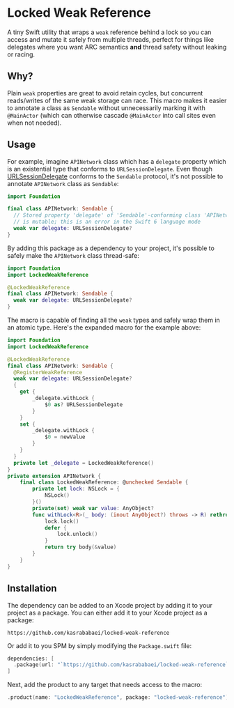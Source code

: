# Locked Weak Reference

A tiny Swift utility that wraps a `weak` reference behind a lock so you can
access and mutate it safely from multiple threads, perfect for things like
delegates where you want ARC semantics **and** thread safety without leaking or racing.

## Why?

Plain `weak` properties are great to avoid retain cycles, but concurrent
reads/writes of the same weak storage can race. This macro makes it easier
to annotate a class as `Sendable` without unnecessarily marking it with
`@MainActor` (which can otherwise cascade `@MainActor` into call sites even
when not needed).

## Usage

For example, imagine `APINetwork` class which has a `delegate` property which
is an existential type that conforms to `URLSessionDelegate`. Even though
[URLSessionDelegate](https://developer.apple.com/documentation/foundation/urlsessiondelegate)
conforms to the `Sendable` protocol, it's not possible to annotate `APINetwork`
class as `Sendable`:

```swift
import Foundation

final class APINetwork: Sendable {
  // Stored property 'delegate' of 'Sendable'-conforming class 'APINetwork'
  // is mutable; this is an error in the Swift 6 language mode
  weak var delegate: URLSessionDelegate?
}
```

By adding this package as a dependency to your project, it's possible to safely make
the `APINetwork` class thread-safe:

```swift
import Foundation
import LockedWeakReference

@LockedWeakReference
final class APINetwork: Sendable {
  weak var delegate: URLSessionDelegate?
}
```

The macro is capable of finding all the `weak` types and safely wrap them in an
atomic type. Here's the expanded macro for the example above:

```swift
import Foundation
import LockedWeakReference

@LockedWeakReference
final class APINetwork: Sendable {
  @RegisterWeakReference
  weak var delegate: URLSessionDelegate?
  {
    get {
        _delegate.withLock {
            $0 as? URLSessionDelegate
        }
    }
    set {
        _delegate.withLock {
            $0 = newValue
        }
    }
  }
  private let _delegate = LockedWeakReference()
}
private extension APINetwork {
    final class LockedWeakReference: @unchecked Sendable {
        private let lock: NSLock = {
            NSLock()
        }()
        private(set) weak var value: AnyObject?
        func withLock<R>(_ body: (inout AnyObject?) throws -> R) rethrows -> R {
            lock.lock()
            defer {
                lock.unlock()
            }
            return try body(&value)
        }
    }
}
```

## Installation

The dependency can be added to an Xcode project by adding it to your project as
a package. You can either add it to your Xcode project as a package:

```text
https://github.com/kasrababaei/locked-weak-reference
```

Or add it to you SPM by simply modifying the `Package.swift` file:

```swift
dependencies: [
  .package(url: "`https://github.com/kasrababaei/locked-weak-reference`", from: "1.0.0")
]
```

Next, add the product to any target that needs access to the macro:

```swift
.product(name: "LockedWeakReference", package: "locked-weak-reference"),
```
